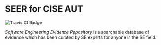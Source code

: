 # SEER for CISE AUT
![Travis CI Badge](https://travis-ci.com/CISE-S1-2020-Team16/SEER.svg?token=4nyALuhy4qcYnQYyzo9n&branch=master)

_Software Engineering Evidence Repository_ is a searchable database of evidence which has been curated by SE experts for anyone in the SE field. 

